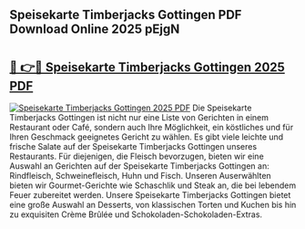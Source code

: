 ## Speisekarte Timberjacks Gottingen PDF Download Online 2025 pEjgN

# <h2><a href="http://gca0irt.nevu.top/?p=Speisekarte+Timberjacks+Gottingen">🔗 👉🔴 Speisekarte Timberjacks Gottingen 2025 PDF</a></h2>

[![Speisekarte Timberjacks Gottingen 2025 PDF](https://i.imgur.com/dBaPXMq.png)](http://gca0irt.nevu.top/?p=Speisekarte+Timberjacks+Gottingen)
Die Speisekarte Timberjacks Gottingen ist nicht nur eine Liste von Gerichten in einem Restaurant oder Café, sondern auch Ihre Möglichkeit, ein köstliches und für Ihren Geschmack geeignetes Gericht zu wählen. Es gibt viele leichte und frische Salate auf der Speisekarte Timberjacks Gottingen unseres Restaurants. Für diejenigen, die Fleisch bevorzugen, bieten wir eine Auswahl an Gerichten auf der Speisekarte Timberjacks Gottingen an: Rindfleisch, Schweinefleisch, Huhn und Fisch. Unseren Auserwählten bieten wir Gourmet-Gerichte wie Schaschlik und Steak an, die bei lebendem Feuer zubereitet werden. Unsere Speisekarte Timberjacks Gottingen bietet eine große Auswahl an Desserts, von klassischen Torten und Kuchen bis hin zu exquisiten Crème Brûlée und Schokoladen-Schokoladen-Extras.
